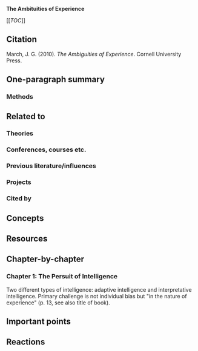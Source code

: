 **The Ambituities of Experience**

[[_TOC_]]

## Citation

March, J. G. (2010). *The Ambiguities of Experience*. Cornell University Press.

## One-paragraph summary

### Methods

## Related to

### Theories

### Conferences, courses etc.

### Previous literature/influences

### Projects

### Cited by

## Concepts

## Resources

## Chapter-by-chapter

### Chapter 1: The Persuit of Intelligence

Two different types of intelligence: adaptive intelligence and interpretative intelligence. Primary challenge is not individual bias but "in the nature of experience" (p. 13, see also title of book).

## Important points

## Reactions